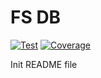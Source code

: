 # FS DB

[![Test](https://github.com/glebziz/fs_db/actions/workflows/test.yml/badge.svg)](https://github.com/glebziz/fs_db/actions/workflows/test.yml)
[![Coverage](https://codecov.io/gh/glebziz/fs_db/branch/develop/graph/badge.svg?token=CIBKI0F59J)](https://codecov.io/gh/glebziz/fs_db/)

Init README file
